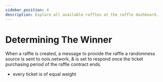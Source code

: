```yaml
---
sidebar_position: 4
description: Explore all available raffles at the raffle dashboard.
---
```


# Determining The Winner
When a raffle is created, a message to provide the raffle a randomness source is sent to nois.network,
& is set to respond once the ticket purchasing period of the raffle contract ends.

* every ticket is of equal weight
